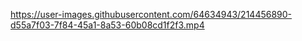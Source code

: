 


https://user-images.githubusercontent.com/64634943/214456890-d55a7f03-7f84-45a1-8a53-60b08cd1f2f3.mp4

